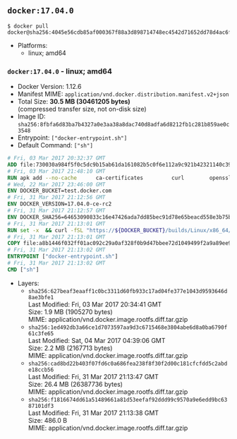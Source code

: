 ## `docker:17.04.0`

```console
$ docker pull docker@sha256:4045e56cdb85af000367f88a3d898714748ec4542d71652dd78d4ac6fd2613b3
```

-	Platforms:
	-	linux; amd64

### `docker:17.04.0` - linux; amd64

-	Docker Version: 1.12.6
-	Manifest MIME: `application/vnd.docker.distribution.manifest.v2+json`
-	Total Size: **30.5 MB (30461205 bytes)**  
	(compressed transfer size, not on-disk size)
-	Image ID: `sha256:8fbfa6d83ba7b4327a0e3aa38a8dac740d8adfa6d8212fb1c281b859ae0c3548`
-	Entrypoint: `["docker-entrypoint.sh"]`
-	Default Command: `["sh"]`

```dockerfile
# Fri, 03 Mar 2017 20:32:37 GMT
ADD file:730030a984f5f0c5dc9b15ab61da161082b5c0f6e112a9c921b42321140c3927 in / 
# Fri, 03 Mar 2017 21:48:10 GMT
RUN apk add --no-cache 		ca-certificates 		curl 		openssl
# Wed, 22 Mar 2017 23:46:00 GMT
ENV DOCKER_BUCKET=test.docker.com
# Fri, 31 Mar 2017 21:12:56 GMT
ENV DOCKER_VERSION=17.04.0-ce-rc2
# Fri, 31 Mar 2017 21:12:57 GMT
ENV DOCKER_SHA256=64653090833c16e47426ada7dd85bec91d78e65beacd558e3b75ba4950e7be79
# Fri, 31 Mar 2017 21:13:01 GMT
RUN set -x 	&& curl -fSL "https://${DOCKER_BUCKET}/builds/Linux/x86_64/docker-${DOCKER_VERSION}.tgz" -o docker.tgz 	&& echo "${DOCKER_SHA256} *docker.tgz" | sha256sum -c - 	&& tar -xzvf docker.tgz 	&& mv docker/* /usr/local/bin/ 	&& rmdir docker 	&& rm docker.tgz 	&& docker -v
# Fri, 31 Mar 2017 21:13:01 GMT
COPY file:a8b1446f032ff01ac092c29a0af328f0b9d47bbee72d1049499f2a9a89ee988a in /usr/local/bin/ 
# Fri, 31 Mar 2017 21:13:02 GMT
ENTRYPOINT ["docker-entrypoint.sh"]
# Fri, 31 Mar 2017 21:13:02 GMT
CMD ["sh"]
```

-	Layers:
	-	`sha256:627beaf3eaaff1c0bc3311d60fb933c17ad04fe377e1043d9593646d8ae3bfe1`  
		Last Modified: Fri, 03 Mar 2017 20:34:41 GMT  
		Size: 1.9 MB (1905270 bytes)  
		MIME: application/vnd.docker.image.rootfs.diff.tar.gzip
	-	`sha256:1ed492db3a66ce1d7073597aa9d3c6715468e3804abe6d8a0ba6790f61c3fe65`  
		Last Modified: Sat, 04 Mar 2017 04:39:06 GMT  
		Size: 2.2 MB (2167713 bytes)  
		MIME: application/vnd.docker.image.rootfs.diff.tar.gzip
	-	`sha256:cad8bd22b403f07fd6c0a686fea238f8f30f2d00c181cfcfdd5c2abde18ccb56`  
		Last Modified: Fri, 31 Mar 2017 21:13:47 GMT  
		Size: 26.4 MB (26387736 bytes)  
		MIME: application/vnd.docker.image.rootfs.diff.tar.gzip
	-	`sha256:f1816674dd61a51489661a81d53eefaf92ddd99c9570a9e6edd9bc6387101df3`  
		Last Modified: Fri, 31 Mar 2017 21:13:38 GMT  
		Size: 486.0 B  
		MIME: application/vnd.docker.image.rootfs.diff.tar.gzip
